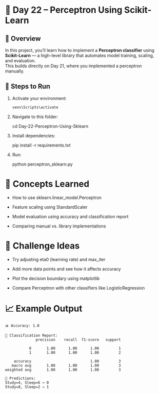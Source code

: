 # 🤖 Day 22 – Perceptron Using Scikit-Learn

## 📌 Overview
In this project, you’ll learn how to implement a **Perceptron classifier** using **Scikit-Learn** — a high-level library that automates model training, scaling, and evaluation.  
This builds directly on Day 21, where you implemented a perceptron manually.

## 🚀 Steps to Run

1. Activate your environment:
   ```bash
   venv\Scripts\activate

2. Navigate to this folder:

    cd Day-22-Perceptron-Using-Sklearn


3. Install dependencies:

    pip install -r requirements.txt

4. Run:

    python perceptron_sklearn.py

# 🧠 Concepts Learned

- How to use sklearn.linear_model.Perceptron

- Feature scaling using StandardScaler

- Model evaluation using accuracy and classification report

- Comparing manual vs. library implementations

# 🧩 Challenge Ideas

- Try adjusting eta0 (learning rate) and max_iter

- Add more data points and see how it affects accuracy

- Plot the decision boundary using matplotlib

- Compare Perceptron with other classifiers like LogisticRegression

# 📈 Example Output
```
📊 Accuracy: 1.0

🧾 Classification Report:
              precision    recall  f1-score   support

           0       1.00      1.00      1.00         1
           1       1.00      1.00      1.00         2

    accuracy                           1.00         3
   macro avg       1.00      1.00      1.00         3
weighted avg       1.00      1.00      1.00         3

🔮 Predictions:
Study=4, Sleep=6 → 0
Study=8, Sleep=2 → 1
```